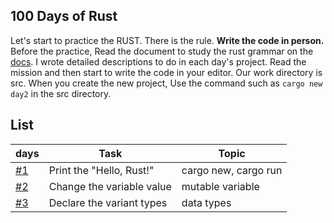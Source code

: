 ## 100 Days of Rust

Let's start to practice the RUST. There is the rule. **Write the code in person.** Before the practice, Read the document to study the rust grammar on the [docs](https://doc.rust-lang.org/book/).
I wrote detailed descriptions to do in each day's project. Read the mission and then start to write the code in your editor.
Our work directory is src. When you create the new project, Use the command such as `cargo new day2` in the src directory.

## List

| days            | Task                      | Topic                |
| --------------- | ------------------------- | -------------------- |
| [#1](src/day1/) | Print the "Hello, Rust!"  | cargo new, cargo run |
| [#2](src/day2/) | Change the variable value | mutable variable     |
| [#3](src/day3/) | Declare the variant types | data types           |
